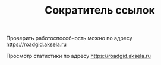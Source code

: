 <p align="center">
    <h1 align="center">Сократитель ссылок</h1>
    <br>
</p>

Проверить работоспособность можно по адресу <a href='https://roadgid.aksela.ru' target='_blank'>https://roadgid.aksela.ru</a>

Просмотр статистики по адресу <a href='https://radgid.aksela.ru' target='_blank'>https://roadgid.aksela.ru</a>
